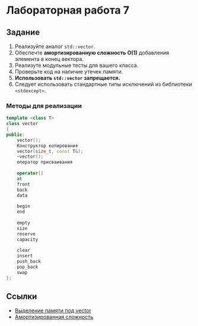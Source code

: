 # Лабораторная работа 7

## Задание

1. Реализуйте аналог `std::vector`.
1. Обеспечте **амортизированную сложность O(1)** добавления элемента в конец вектора.
1. Реализуте модульные тесты для вашего класса.
1. Проверьте код на наличие утечек памяти.
1. **Использовать `std::vector` запрещается.**
1. Следует использовать стандартные типы исключений из библиотеки `<stdexcept>`.

### Методы для реализации
```cc
template <class T>
class vector
{
public:
    vector();
    Конструктор копирования
    vector(size_t, const T&);
    ~vector();
    оператор присваивания
    
    operator[]
    at
    front
    back
    data
    
    begin
    end
    
    empty
    size
    reserve
    capacity
    
    clear
    insert
    push_back
    pop_back
    swap
};
```

## Ссылки
- [Выделение памяти под vector](http://alenacpp.blogspot.com/2005/06/vector_30.html)
- [Амортизированная сложность](https://www.coursera.org/lecture/c-plus-plus-red/amortizirovannaia-slozhnost-sGVxq)